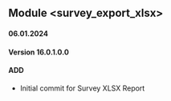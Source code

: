 ## Module <survey_export_xlsx>

#### 06.01.2024
#### Version 16.0.1.0.0
#### ADD

- Initial commit for Survey XLSX Report
